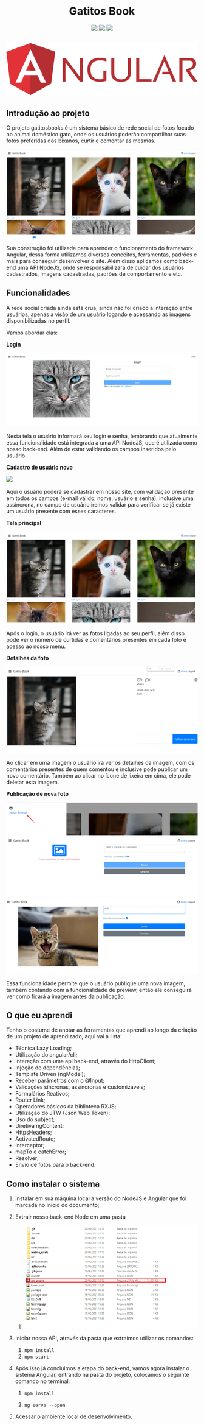 <h1 align="center">Gatitos Book</h1>
<p align="center">
<img src="https://img.shields.io/badge/maked%20by-matskira-red">
<img src="https://img.shields.io/badge/angular-11.0.0-informational">
<img src="https://img.shields.io/badge/Node-14.17.0-informational">
</p>


<h2 align="center">
    <a href="https://angular.io/docs"><img src=".\readme_assets\img\angular_logo.svg"></a>
</h2>









## Introdução ao projeto

O projeto gatitosbooks é um sistema básico de rede social de fotos focado no animal doméstico gato, onde os usuários poderão compartilhar suas fotos preferidas dos bixanos, curtir e comentar as mesmas. 



<img src=".\readme_assets\img\site_1.png">



Sua construção foi utilizada para aprender o funcionamento do framework Angular, dessa forma utilizamos diversos conceitos, ferramentas, padrões e mais para conseguir desenvolver o site. Além disso aplicamos como back-end uma API NodeJS, onde se responsabilizará de cuidar dos usuários cadastrados, imagens cadastradas, padrões de comportamento e etc.



## Funcionalidades

A rede social criada ainda está crua, ainda não foi criado a interação entre usuários, apenas a visão de um usuário logando e acessando as imagens disponibilizadas no perfil.

Vamos abordar elas:



**Login**

<img src=".\readme_assets\img\site_2.png">

Nesta tela o usuário informará seu login e senha, lembrando que atualmente essa funcionalidade está integrada a uma API NodeJS, que é utilizada como nosso back-end. Além de estar validando os campos inseridos pelo usuário.



**Cadastro de usuário novo**

<img src=".\readme_assets\img\site_#.png">

Aqui o usuário poderá se cadastrar em nosso site, com validação presente em todos os campos (e-mail válido, nome, usuário e senha), inclusive uma assíncrona, no campo de usuário iremos validar para verificar se já existe um usuário presente com esses caracteres. 



**Tela principal**

<img src=".\readme_assets\img\site_4.png">



Após o login, o usuário irá ver as fotos ligadas ao seu perfil, além disso pode ver o número de curtidas e comentários presentes em cada foto e acesso ao nosso menu.



**Detalhes da foto**

<img src=".\readme_assets\img\site_5.png">

Ao clicar em uma imagem o usuário irá ver os detalhes da imagem, com os comentários presentes de quem comentou e inclusive pode publicar um novo comentário. Também ao clicar no ícone de lixeira em cima, ele pode deletar esta imagem.



**Publicação de nova foto**

<img src=".\readme_assets\img\site_6.png">


<img src=".\readme_assets\img\site_7.png">


<img src=".\readme_assets\img\site_8.png">



Essa funcionalidade permite que o usuário publique uma nova imagem, também contando com a funcionalidade de preview, então ele conseguirá ver como ficará a imagem antes da publicação.





## O que eu aprendi



Tenho o costume de anotar as ferramentas que aprendi ao longo da criação de um projeto de aprendizado, aqui vai a lista:

- Técnica Lazy Loading;
- Utilização do angular/cli;
- Interação com uma api back-end, através do HttpClient;
- Injeção de dependências;
- Template Driven (ngModel);
- Receber parâmetros com o @Input;
- Validações síncronas, assíncronas e customizáveis;
- Formulários Reativos;
- Router Link;
- Operadores básicos da biblioteca RXJS;
- Utilização do JTW (Json Web Token);
- Uso do subject;
- Diretiva ngContent;
- HttpsHeaders;
- ActivatedRoute;
- Interceptor;
- mapTo e catchError;
- Resolver;
- Envio de fotos para o back-end.





## Como instalar o sistema



1. Instalar em sua máquina local a versão do NodeJS e Angular que foi marcada no ínicio do documento;

2. Extrair nosso back-end Node em uma pasta

   1. <img src=".\readme_assets\img\instal_1.png">

   

3. Iniciar nossa API, através da pasta que extraímos utilizar os comandos:

   1. `npm install`
   2. `npm start`

   

4. Após isso já concluimos a etapa do back-end, vamos agora instalar o sistema Angular, entrando na pasta do projeto, colocamos o seguinte comando no terminal:

   1. `npm install`

   2. `ng serve --open`

      

5. Acessar o ambiente local de desenvolvimento.









